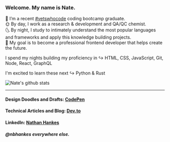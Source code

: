 ### Welcome. My name is Nate.

🔭 I’m a recent [#vetswhocode](https://vetswhocode.io/) coding bootcamp graduate. <br>
🌞 By day, I work as a research & development and QA/QC chemist. <br>
🌜 By night, I study to intimately understand the most popular languages and frameworks and apply this knowledge building projects. <br>
🚀 My goal is to become a professional frontend developer that helps create the future.

I spend my nights building my proficiency in ↪️ HTML, CSS, JavaScript, Git, Node, React, GraphQL

I'm excited to learn these next ↪️ Python & Rust 


![Nate's github stats](https://github-readme-stats.vercel.app/api?username=nbhankes&title_color=322F37&icon_color=2D3142&text_color=8C8797&bg_color=EAE9EC&hide=["stars"])

<hr />

#### Design Doodles and Drafts: [CodePen](https://codepen.io/nbhankes) <br>
#### Technical Articles and Blog: [Dev.to](https://dev.to/nbhankes) <br>
#### LinkedIn: [Nathan Hankes](https://www.linkedin.com/in/nbhankes/) <br>

##### @nbhankes everywhere else.
